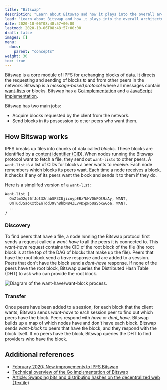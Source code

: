 ```yaml
---
title: "Bitswap"
description: "Learn about Bitswap and how it plays into the overall architecture of IPFS, the InterPlanetary File System."
lead: "Learn about Bitswap and how it plays into the overall architecture of IPFS, the InterPlanetary File System."
date: 2020-10-06T08:48:57+00:00
lastmod: 2020-10-06T08:48:57+00:00
draft: false
images: []
menu:
  docs:
    parent: "concepts"
weight: 30
toc: true
---
```


Bitswap is a core module of IPFS for exchanging blocks of data. It directs the requesting and sending of blocks to and from other peers in the network. Bitswap is a _message-based protocol_ where all messages contain [want-lists](#want-list) or blocks. Bitswap has a [Go implementation](https://github.com/ipfs/go-bitswap) and a [JavaScript implementation](https://github.com/ipfs/js-ipfs-bitswap).

Bitswap has two main jobs:

- Acquire blocks requested by the client from the network.
- Send blocks in its possession to other peers who want them.

## How Bitswap works

IPFS breaks up files into chunks of data called _blocks_. These blocks are identified by a [content identifier (CID)](/concepts/content-addressing). When nodes running the Bitswap protocol want to fetch a file, they send out `want-lists` to other peers. A `want-list` is a list of CIDs for blocks a peer wants to receive. Each node remembers which blocks its peers want. Each time a node receives a block, it checks if any of its peers want the block and sends it to them if they do.

Here is a simplifed version of a `want-list`:

```javascript
Want-list {
  QmZtmD2qt6fJot32nabSP3CUjicnypEBz7bHVDhPQt9aAy, WANT,
  QmTudJSaoKxtbEnTddJ9vh8hbN84ZLVvD5pNpUaSbxwGoa, WANT,
  ...
}
```

### Discovery

To find peers that have a file, a node running the Bitswap protocol first sends a request called a _want-have_ to all the peers it is connected to. This _want-have_ request contains the CID of the root block of the file (the root block is at the top of the DAG of blocks that make up the file). Peers that have the root block send a _have_ response and are added to a session. Peers that don't have the block send a _dont-have_ response. If none of the peers have the root block, Bitswap queries the Distributed Hash Table (DHT) to ask who can provide the root block.

![Diagram of the _want-have/want-block_ process.](diagram-of-the-want-have-want-block-process.png)

### Transfer

Once peers have been added to a session, for each block that the client wants, Bitswap sends _want-have_ to each session peer to find out which peers have the block. Peers respond with _have_ or _dont_have_. Bitswap builds up a map of which nodes have and don't have each block. Bitswap sends _want-block_ to peers that have the block, and they respond with the block itself. If no peers have the block, Bitswap queries the DHT to find providers who have the block.

## Additional references

- [February 2020: New improvements to IPFS Bitswap](https://blog.ipfs.io/2020-02-14-improved-bitswap-for-container-distribution/)
- [Technical overview of the Go implementation of Bitswap](https://docs.google.com/presentation/d/1mbFFGIIKNvboHyLn-k26egOSWkt9nXjlNbxpmCEQfqQ/edit#slide=id.p)
- [Article: Swapping bits and distributing hashes on the decentralized web (Textile)](https://medium.com/textileio/swapping-bits-and-distributing-hashes-on-the-decentralized-web-5da98a3507)

